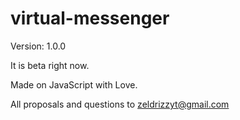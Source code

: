 # virtual-messenger

Version: 1.0.0

It is beta right now.

Made on JavaScript with Love.

All proposals and questions to zeldrizzyt@gmail.com